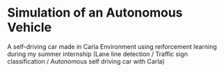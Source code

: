# Simulation of an Autonomous Vehicle
A self-driving car made in Carla Environment using reiforcement learning during my summer internship (Lane line detection / Traffic sign classification / Autonomous self driving car with Carla)
